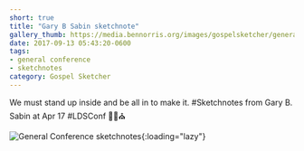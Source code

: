 ```yaml
---
short: true
title: "Gary B Sabin sketchnote"
gallery_thumb: https://media.bennorris.org/images/gospelsketcher/general-conference/apr-2017/apr-17-2-sabin.jpg
date: 2017-09-13 05:43:20-0600
tags:
- general conference
- sketchnotes
category: Gospel Sketcher
---
```


We must stand up inside and be all in to make it. #Sketchnotes from Gary B. Sabin at Apr 17 #LDSConf ✍🏼⛪️

![General Conference sketchnotes](https://media.bennorris.org/images/gospelsketcher/general-conference/apr-2017/apr-17-2-sabin.jpg){:loading="lazy"}
